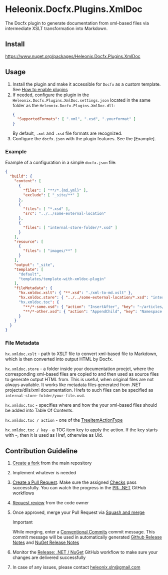 # Heleonix.Docfx.Plugins.XmlDoc

The Docfx plugin to generate documentation from xml-based files via intermediate XSLT transformation into Markdown.

## Install

https://www.nuget.org/packages/Heleonix.Docfx.Plugins.XmlDoc

## Usage

1. Install the plugin and make it accessible for `Docfx` as a custom template. See [How to enable plugins](https://dotnet.github.io/docfx/tutorial/howto_build_your_own_type_of_documentation_with_custom_plug-in.html#enable-plug-in)
2. If needed, configure the plugin in the `Heleonix.Docfx.Plugins.XmlDoc.settings.json` located in the same folder as the
`Heleonix.Docfx.Plugins.XmlDoc.dll`:
    ```json
    {
      "SupportedFormats": [ ".xml", ".xsd", ".yourformat" ]
    }
    ```
    By default, `.xml` and `.xsd` file formats are recognized.
3. Configure the `docfx.json` with the plugin features. See the [Example].

### Example

Example of a configuration in a simple `docfx.json` file:

```json
{
  "build": {
    "content": [
      {
        "files": [ "**/*.{md,yml}" ],
        "exclude": [ "_site/**" ]
      },
      {
        "files": [ "*.xsd" ],
        "src": "../../some-external-location"
      },
      {
        "files": [ "internal-store-folder/*.xsd" ]
      }
    ],
    "resource": [
      {
        "files": [ "images/**" ]
      }
    ],
    "output": "_site",
    "template": [
      "default",
      "templates/template-with-xmldoc-plugin"
    ],
    "fileMetadata": {
      "hx.xmldoc.xslt": { "**.xsd": "./xml-to-md.xslt" },
      "hx.xmldoc.store": { "../../some-external-location/*.xsd": "internal-store-folder" }
      "hx.xmldoc.toc": {
        "**/*-some.xsd": { "action": "InsertAfter", "key": "~/articles/introduction.md" },
        "**/*-other.xsd": { "action": "AppendChild", "key": "Namespace.Class.whatever.uid" }
      }
    }
  }
}
```

### File Metadata

`hx.xmldoc.xslt` - path to XSLT file to convert xml-based file to Markdown, which is then converted into output HTML by Docfx.

`hx.xmldoc.store` - a folder inside your documentation proejct, where the corresponding xml-based files are copied to
and then used as source files to generate output HTML from.
This is useful, when original files are not always available.
It works like metadata files generated from .NET projects/dlls/xml documentation.
Hrefs to such files can be specified as `internal-store-folder/your-file.xsd`.

`hx.xmldoc.toc` - specifies where and how the your xml-based files should be added into Table Of Contents.

`hx.xmldoc.toc / action` - one of the [TreeItemActionType](https://github.com/dotnet/docfx/blob/main/src/Docfx.Plugins/TreeItemActionType.cs)

`hx.xmldoc.toc / key` - a TOC item key to apply the action. If the key starts with `~`, then it is used as Href, otherwise as Uid.

## Contribution Guideline

1. [Create a fork](https://github.com/Heleonix/Heleonix.Docfx.Plugins.XmlDoc/fork) from the main repository
2. Implement whatever is needed
3. [Create a Pull Request](https://docs.github.com/en/pull-requests/collaborating-with-pull-requests/proposing-changes-to-your-work-with-pull-requests/creating-a-pull-request-from-a-fork).
   Make sure the assigned [Checks](https://docs.github.com/en/pull-requests/collaborating-with-pull-requests/collaborating-on-repositories-with-code-quality-features/about-status-checks#checks) pass successfully.
   You can watch the progress in the [PR: .NET](https://github.com/Heleonix/Heleonix.Docfx.Plugins.XmlDoc/actions/workflows/pr-net.yml) GitHub workflows
4. [Request review](https://docs.github.com/en/pull-requests/collaborating-with-pull-requests/proposing-changes-to-your-work-with-pull-requests/requesting-a-pull-request-review) from the code owner
5. Once approved, merge your Pull Request via [Squash and merge](https://docs.github.com/en/pull-requests/collaborating-with-pull-requests/incorporating-changes-from-a-pull-request/about-pull-request-merges#squash-and-merge-your-commits)

   > [!IMPORTANT]  
   > While merging, enter a [Conventional Commits](https://www.conventionalcommits.org/) commit message.
   > This commit message will be used in automatically generated [Github Release Notes](https://github.com/Heleonix/Heleonix.Docfx.Plugins.XmlDoc/releases)
   > and [NuGet Release Notes](https://www.nuget.org/packages/Heleonix.Docfx.Plugins.XmlDoc/#releasenotes-body-tab)

6. Monitor the [Release: .NET / NuGet](https://github.com/Heleonix/Heleonix.Docfx.Plugins.XmlDoc/actions/workflows/release-net-nuget.yml) GitHub workflow to make sure your changes are delivered successfully
7. In case of any issues, please contact [heleonix.sln@gmail.com](mailto:heleonix.sln@gmail.com)